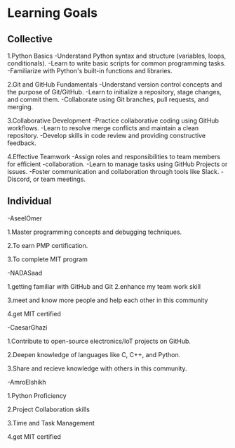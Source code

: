 # Learning Goals

## Collective

1.Python Basics
-Understand Python syntax and structure (variables, loops, conditionals).
-Learn to write basic scripts for common programming tasks.
-Familiarize with Python's built-in functions and libraries.

2.Git and GitHub Fundamentals
-Understand version control concepts and the purpose of Git/GitHub.
-Learn to initialize a repository, stage changes, and commit them.
-Collaborate using Git branches, pull requests, and merging.

3.Collaborative Development
-Practice collaborative coding using GitHub workflows.
-Learn to resolve merge conflicts and maintain a clean repository.
-Develop skills in code review and providing constructive feedback.

4.Effective Teamwork
-Assign roles and responsibilities to team members for efficient -collaboration.
-Learn to manage tasks using GitHub Projects or issues.
-Foster communication and collaboration through tools like Slack.
-Discord, or team meetings.

## Individual

-AseelOmer

1.Master programming concepts and debugging techniques.

2.To earn PMP certification.

3.To complete MIT program

-NADASaad

1.getting familiar with GitHub and Git
2.enhance my team work skill

3.meet and know more people and help each other in this community

4.get MIT certified

-CaesarGhazi

1.Contribute to open-source electronics/IoT projects on GitHub.

2.Deepen knowledge of languages like C, C++, and Python.

3.Share and recieve knowledge with others in this community.

-AmroElshikh

1.Python Proficiency

2.Project Collaboration skills

3.Time and Task Management

4.get MIT certified
